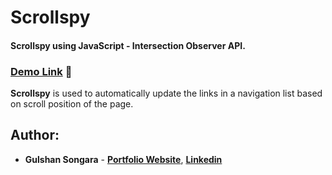 # Scrollspy
#### Scrollspy using JavaScript - Intersection Observer API.

### [Demo Link](https://gulshancodes.github.io/scrollspy/) 🔗

**Scrollspy** is used to automatically update the links in a navigation list based on scroll position of the page.
<br/>

## Author:

- **Gulshan Songara** - **[Portfolio Website](https://gulshansongara.netlify.app)**, **[Linkedin](https://www.linkedin.com/in/gulshansongara/)** 
